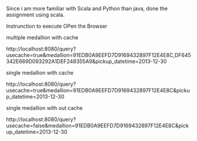 Since i am more familiar with Scala and Python than java, done the assignment using scala.

Instrunction to execute 
OPen the Browser

multiple medallion with cache

http://localhost:8080/query?usecache=true&medallion=91EDB0A9EEFD7D9169432897F12E4E8C,DF645342E669D093292A1DEF248355A9&pickup_datetime=2013-12-30

single medallion with cache

http://localhost:8080/query?usecache=true&medallion=91EDB0A9EEFD7D9169432897F12E4E8C&pickup_datetime=2013-12-30

single medallion with out cache

http://localhost:8080/query?usecache=false&medallion=91EDB0A9EEFD7D9169432897F12E4E8C&pickup_datetime=2013-12-30

